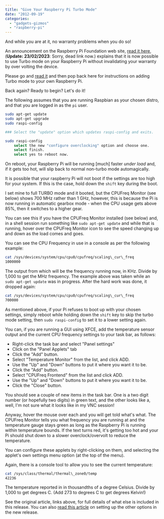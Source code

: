 ```yaml
---
title: "Give Your Raspberry Pi Turbo Mode"
date: "2012-09-19"
categories: 
  - "gadgets-gizmos"
  - "raspberry-pi"
---
```


And while you are at it, no warranty problems when you do so!

An announcement on the Raspberry Pi Foundation web site, [read it here](http://www.raspberrypi.org/archives/2008 "http://www.raspberrypi.org/archives/2008"), (**Update: 23/02/2023**: Sorry, dead link now.) explains that it is now possible to use Turbo mode on your Raspberry Pi without invalidating your warranty by over volting the device.

Please go and [read it](http://www.raspberrypi.org/archives/2008 "http://www.raspberrypi.org/archives/2008") and then pop back here for instructions on adding Turbo mode to your own Raspberry Pi.

Back again? Ready to begin? Let's do it!

The following assumes that you are running Raspbian as your chosen distro, and that you are logged in as the `pi` user.

```bash
sudo apt-get update
sudo apt-get upgrade
sudo raspi-config

### Select the "update" option which updates raspi-config and exits.
```

```bash
sudo raspi-config
    select the new "configure overclocking" option and choose one.
    select finish.
    select yes to reboot now.
```

On reboot, your Raspberry Pi will be running \[much\] faster _under load_ and, if it gets too hot, will slip back to normal non-turbo mode automagically.

It is possible that your raspberry Pi will not boot if the settings are too high for your system. If this is the case, hold down the `shift` key during the boot.

I set mine to full TURBO mode and it booted, but the CPUFreq Monitor (see below) shows 700 MHz rather than 1 GHz, however, this is because the Pi is now running in automatic gearbox mode - when the CPU usage gets above 85%, then it switches to a higher gear.

You can see this if you have the CPUFreq Monitor installed (see below) and, in a shell session run something like `sudo apt-get update` and while that is running, hover over the CPUFreq Monitor icon to see the speed changing up and down as the load comes and goes.

You can see the CPU Frequency in use in a console as per the following example:

```bash
cat /sys/devices/system/cpu/cpu0/cpufreq/scaling\_cur\_freq
1000000
```

The output from which will be the frequency running now, in KHz. Divide by 1,000 to get the MHz frequency. The example above was taken while an `sudo apt-get update` was in progress. After the hard work was done, it dropped again:

```bash
cat /sys/devices/system/cpu/cpu0/cpufreq/scaling\_cur\_freq
700000
```

As mentioned above, if your Pi refuses to boot up with your chosen settings, simply reboot while holding down the `shift` key to skip the turbo mode setting, then `sudo raspi-config` to set it to a lower setting again.

You can, if you are running a GUI using XFCE, add the temperature sensor output and the current CPU frequency settings to your task bar, as follows:

- Right-click the task bar and select "Panel settings"
- Click on the "Panel Applets" tab
- Click the "Add" button.
- Select "Temperature Monitor" from the list, and click ADD.
- Use the "Up" and "Down" buttons to put it where you want it to be.
- Click the "Add" button.
- Select "CPUFreq Frontend" from the list and click ADD.
- Use the "Up" and "Down" buttons to put it where you want it to be.
- Click the "Close" button.

You should see a couple of new items in the task bar. One is a two digit number (or hopefully two digits) in green text, and the other looks like a, well, I'm not sure what it looks like in my VNC session!

Anyway, hover the mouse over each and you will get told what's what. The CPUFreq Monitor tells you what frequency you are running at and the temperature gauge stays green as long as the Raspberry Pi is running within temperature bounds. If the text turns red, it's getting too hot and your Pi should shut down to a slower overclock/overvolt to reduce the temperature.

You can configure these applets by right-clicking on them, and selecting the applet's own settings menu option (at the top of the menu).

Again, there is a console tool to allow you to see the current temperature:

```bash
cat /sys/class/thermal/thermal\_zone0/temp
42236
```

The temperature reported in in thousandths of a degree Celsius. Divide by 1,000 to get degrees C. (Add 273 to degrees C to get degrees Kelvin!)

See the original article, links above, for full details of what else is included in this release. You can also [read this article](http://www.raspberrypi.org/phpBB3/viewtopic.php?f=66&t=17788&p=176847 "http://www.raspberrypi.org/phpBB3/viewtopic.php?f=66&t=17788&p=176847") on setting up the other options in the new release.
